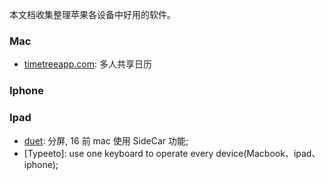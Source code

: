 <!--
abbrlink: i3ywrvsg
-->

本文档收集整理苹果各设备中好用的软件。

### Mac

* [timetreeapp.com](https://timetreeapp.com/): 多人共享日历

### Iphone

### Ipad

* [duet](https://zh.duetdisplay.com/pro): 分屏, 16 前 mac 使用 SideCar 功能;
* [Typeeto]: use one keyboard to operate every device(Macbook、ipad、iphone);